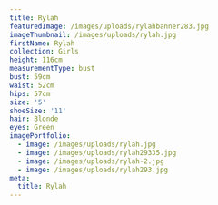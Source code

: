 ```yaml
---
title: Rylah
featuredImage: /images/uploads/rylahbanner283.jpg
imageThumbnail: /images/uploads/rylah.jpg
firstName: Rylah
collection: Girls
height: 116cm
measurementType: bust
bust: 59cm
waist: 52cm
hips: 57cm
size: '5'
shoeSize: '11'
hair: Blonde
eyes: Green
imagePortfolio:
  - image: /images/uploads/rylah.jpg
  - image: /images/uploads/rylah29335.jpg
  - image: /images/uploads/rylah-2.jpg
  - image: /images/uploads/rylah293.jpg
meta:
  title: Rylah
---
```



